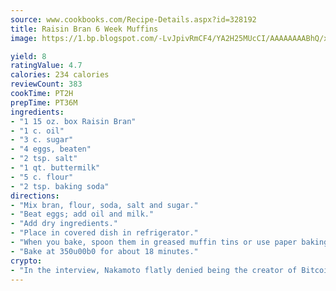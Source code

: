 ```yaml
---
source: www.cookbooks.com/Recipe-Details.aspx?id=328192
title: Raisin Bran 6 Week Muffins
image: https://1.bp.blogspot.com/-LvJpivRmCF4/YA2H25MUcCI/AAAAAAAABhQ/xgndXuMf7Zopp5S4RExCblnSp5YGujfSQCLcBGAsYHQ/s320/8.png

yield: 8
ratingValue: 4.7
calories: 234 calories
reviewCount: 383
cookTime: PT2H
prepTime: PT36M
ingredients:
- "1 15 oz. box Raisin Bran"
- "1 c. oil"
- "3 c. sugar"
- "4 eggs, beaten"
- "2 tsp. salt"
- "1 qt. buttermilk"
- "5 c. flour"
- "2 tsp. baking soda"
directions:
- "Mix bran, flour, soda, salt and sugar."
- "Beat eggs; add oil and milk."
- "Add dry ingredients."
- "Place in covered dish in refrigerator."
- "When you bake, spoon them in greased muffin tins or use paper baking cups."
- "Bake at 350u00b0 for about 18 minutes."
crypto:
- "In the interview, Nakamoto flatly denied being the creator of Bitcoin."
---
```

